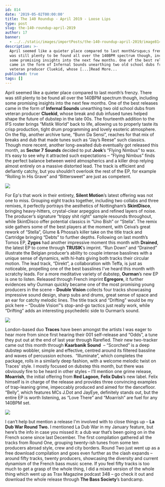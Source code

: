 ```yaml
---
id: 814
date: '2019-05-02T00:00:00'
title: The 140 Roundup - April 2019 - Loose Lips
type: post
slug: the-140-roundup-april-2019
author: 17
banner:
  - ../../static/images/importPosts/the-140-roundup-april-2019/image814.jpeg
description: >-
  April seemed like a quieter place compared to last month&rsquo;s frenzy. There
  was still plenty to be found all over the 140BPM spectrum though, including
  some promising insights into the next few months. One of the best releases
  came in the form of Infernal Sounds unearthing two old school dubs from
  veteran producer Cluekid, whose [...]Read More...
published: true
tags: []
---
```

April seemed like a quieter place compared to last month’s frenzy. There was still plenty to be found all over the 140BPM spectrum though, including some promising insights into the next few months. One of the best releases came in the form of **Infernal Sounds** unearthing two old school dubs from veteran producer **Cluekid**, whose break and dub infused tunes helped shape the future of dubstep in the late 00s. The fourteenth addition to the IFS roster brings “Mistik World” back to life, allowing us to properly taste its crisp production, tight drum programming and lovely esoteric atmosphere. On the flip, another archive tune, “Bunn Da Sensi”, reaches for that mix of breaks and dub that made tunes such as “Jay’s Reese” such classics. Though more recent, another long-awaited dub eventually got released this month, as **Sector 7** **Sounds** decided to put **Jook**’s “Flying Nimbus” to wax. It’s easy to see why it attracted such expectations – “Flying Nimbus” finds the perfect balance between weird atmospherics and a killer drop relying almost entirely on a massive distorted lead. The track is efficient and defiantly catchy, but you shouldn’t overlook the rest of the EP, for example “Rolling In His Grave” and “Bittersweet” are just as competent.

![](/wp-content/uploads/live/img/wysiwyg/5cca1c679aebe.jpg)

For Ep's that work in their entirety, **Silent Motion**’s latest offering was not one to miss. Grouping eight tracks together, including two collabs and three remixes, it perfectly portrays the aesthetics of Nottingham’s **SkintDisco**, bringing heavy-hitters, crystal-clear arpeggios and refined layers of noise. The producer’s signature “trippy shit right” sample resounds throughout, while SkintDisco offer potential classics in “Uno Bish” or “Stella”. The remix side gathers some of the best players at the moment, with Ceiva’s great rework of “Stella”, Glume & Phossa’s killer take on the title track and Cartridge bringing “Debts” to further depths. Following on last month’s Tomos EP, **Zygos** had another impressive moment this month with **Drained**, the latest EP to come through **TRUSIK**’s imprint. “Run Down” and “Drained” illustrate the Belgian producer’s ability to couple intense basslines with a unique sense of dynamics, with hi-hats giving both tracks their circular motion. The lead track, “Direkt”, a collaboration with Teffa, is just as noticeable, propelling one of the best basslines I’ve heard this month with scratchy leads. For a more meditative variety of dubstep, **Ourman**’s new EP is one to listen. Released through French imprint **Egregore**, it further evidences why Ourman quickly became one of the most promising young producers in the scene – **Double Vision** collects four tracks showcasing impressive sound design, sharp subs and drums, great sense of space and an ear for catchy melodic lines. The title track and “Drifting” would be my pick here – “Double Vision”’s stop-and-go tactics just really work, while “Drifting” adds an interesting psychedelic side to Ourman’s sound.

![](/wp-content/uploads/live/img/wysiwyg/5cca1c75252e2.jpg)

London-based duo **Traces** have been amongst the artists I was eager to hear more from since first hearing their 001 self-release and “Odds”, a tune they put out at the end of last year through Rarefied. Their new two-tracker came out this month through **Kaarbanik Sound**  – “Scorched” is a deep dubstep wobbler, simple and effective, centred around its filtered bassline and waves of percussion echoes.  “Illuminate”, which completes the package, rolls in a similarly deep fashion, with a welcome melodic twist on Traces’ style. I mostly focused on dubstep this month, but there was obviously fire to be heard in other styles – I’ll mention one grime release, **Moarrish**, the initial offering from **Red Lagoon**, **Felix Dubs**’s new label. Felix himself is in charge of the release and provides three convincing examples of trap-leaning grime, impeccably produced and aimed for the dancefloor. “Belly”, which features MCs J.Dot and JayEye, definitely stands out, but the entire EP is worth listening, as “Love There” and “Moarrish” are fuel for any 140BPM set.

![](/wp-content/uploads/live/img/wysiwyg/5cca1c803c56d.jpg)

I can’t help but mention a release I'm involved with to close things up – **La Dub War Round Two.** I mentioned La Dub War in my January feature, but here’s the info in case you missed it: a dub war that’s been going on in the French scene since last December. The first compilation gathered all the tracks from Round One, grouping twenty-ish tunes from some ten producers abroad style, crew and city borders. Round Two just went up as a free download compilation and goes even further as the clash expands – around fifty tracks, twenty producers, showcasing the diversity and current dynamism of the French bass music scene. If you feel fifty tracks is too much to get a grasp of the whole thing, I did a mixed version of the whole thing which went up as Trax Magazine podcast 348 – go check it out and download the whole release through **The Bass Society**’s bandcamp.